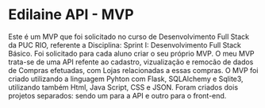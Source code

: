 # Edilaine API - MVP

Este é um MVP que foi solicitado no curso de Desenvolvimento Full Stack da PUC RIO, referente a Disciplina: Sprint I: Desenvolvimento Full Stack Básico. Foi solicitado para cada aluno criar o seu próprio MVP. O meu MVP trata-se de uma API refente ao cadastro, vizualização e remocão de dados de Compras efetuadas, com Lojas relacionadas a essas compras. O MVP foi criado utilizando a linguagem Pyhton com Flask, SQLAlchemy e Sqlite3, utilizando também Html, Java Script, CSS e JSON. Foram criados dois projetos separados: sendo um para a API e outro para o front-end.
